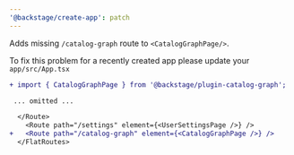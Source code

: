 ```yaml
---
'@backstage/create-app': patch
---
```


Adds missing `/catalog-graph` route to `<CatalogGraphPage/>`.

To fix this problem for a recently created app please update your `app/src/App.tsx`

```diff
+ import { CatalogGraphPage } from '@backstage/plugin-catalog-graph';

 ... omitted ...

  </Route>
    <Route path="/settings" element={<UserSettingsPage />} />
+   <Route path="/catalog-graph" element={<CatalogGraphPage />} />
  </FlatRoutes>
```
